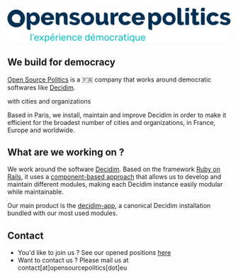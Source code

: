![Logo](https://raw.githubusercontent.com/OpenSourcePolitics/.github/main/profile/img/osp-logo.svg)

## We build for democracy
[Open Source Politics](https://opensourcepolitics.eu) is a 🇫🇷 company that works around democratic softwares like [Decidim](https://decidim.org).

with cities and organizations

Based in Paris, we install, maintain and improve Decidim in order to make it efficient for the broadest number of cities and organizations, in France, Europe and worldwide.

## What are we working on ? 
We work around the software [Decidim](https://decidim.org). Based on the framework [Ruby on Rails](https://rubyonrails.org/), it uses a [component-based approach](https://cbra.info/) that allows us to develop and maintain different modules, making each Decidim instance easily modular while maintainable.

Our main product is the [decidim-app](https://github.com/OpenSourcePolitics/decidim-app), a canonical Decidim installation bundled with our most used modules.

## Contact
- You'd like to join us ? See our opened positions [here](https://opensourcepolitics.eu/en/offres-demploi/)
- Want to contact us ? Please mail us at contact[at]opensourcepolitics[dot]eu



